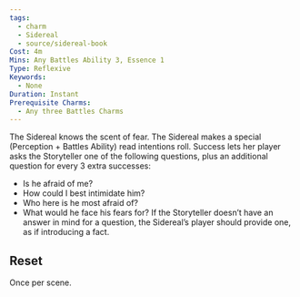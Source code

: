 ```yaml
---
tags:
  - charm
  - Sidereal
  - source/sidereal-book
Cost: 4m
Mins: Any Battles Ability 3, Essence 1
Type: Reflexive
Keywords:
  - None
Duration: Instant
Prerequisite Charms:
  - Any three Battles Charms
---
```

The Sidereal knows the scent of fear. The Sidereal makes a special (Perception + Battles Ability) read intentions roll. Success lets her player asks the Storyteller one of the following questions, plus an additional question for every 3 extra successes: 
-  Is he afraid of me? 
-  How could I best intimidate him? 
-  Who here is he most afraid of? 
-  What would he face his fears for? If the Storyteller doesn’t have an answer in mind for a question, the Sidereal’s player should provide one, as if introducing a fact. 
## Reset
Once per scene.
